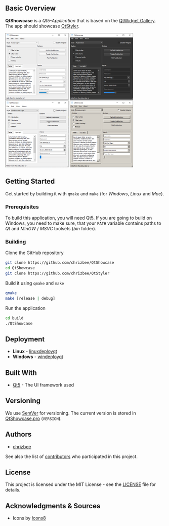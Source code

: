 ## Basic Overview
**QtShowcase** is a *Qt5-Application* that is based on the [QtWidget Gallery](https://doc.qt.io/qt-5/gallery.html).
The app should showcase [QtStyler](https://github.com/chrizbee/QtStyler).

<p float="left">
  <img src="images/fusion_light.png" width="200" />
  <img src="images/fusion_dark.png" width="200" /> 
  <img src="images/windowsvista_light.png" width="200" />
  <img src="images/windows_light.png" width="200" />
</p>

## Getting Started

Get started by building it with `qmake` and `make` (for *Windows*, *Linux* and *Mac*).

### Prerequisites

To build this application, you will need Qt5. If you are going to build on Windows, you need to make sure, that your `PATH` variable contains paths to *Qt* and *MinGW* / *MSVC* toolsets (*bin* folder).

### Building

Clone the GitHub repository
```bash
git clone https://github.com/chrizbee/QtShowcase
cd QtShowcase
git clone https://github.com/chrizbee/QtStyler
```

Build it using `qmake` and `make`
```bash
qmake
make [release | debug]
```

Run the application
```bash
cd build
./QtShowcase
```

## Deployment

- **Linux** - [linuxdeployqt](https://github.com/probonopd/linuxdeployqt)
- **Windows** - [windeployqt](https://doc.qt.io/qt-5/windows-deployment.html)

## Built With

* [Qt5](https://www.qt.io/) - The UI framework used

## Versioning

We use [SemVer](http://semver.org/) for versioning. The current version is stored in [QtShowcase.pro](QtShowcase.pro) (`VERSION`).

## Authors

- [chrizbee](https://github.com/chrizbee)

See also the list of [contributors](https://github.com/chrizbee/QtShowcase/contributors) who participated in this project.

## License

This project is licensed under the MIT License - see the [LICENSE](LICENSE) file for details.

## Acknowledgments & Sources

- Icons by [Icons8](https://icons8.com/)
